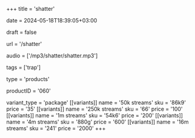 +++
title = 'shatter'

date = 2024-05-18T18:39:05+03:00

draft = false

url = '/shatter'

audio = ['/mp3/shatter/shatter.mp3']

tags = ['trap']

type = 'products'

productID = '060'

variant_type = 'package'
[[variants]]
name = '50k streams'
sku = '86k9'
price = '35'
[[variants]]
name = '250k streams'
sku = '66'
price = '100'
[[variants]]
name = '1m streams'
sku = '54k6'
price = '200'
[[variants]]
name = '4m streams'
sku = '880g'
price = '600'
[[variants]]
name = '16m streams'
sku = '241'
price = '2000'
+++

